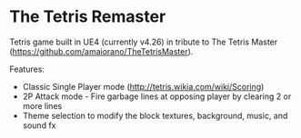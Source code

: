 # The Tetris Remaster

Tetris game built in UE4 (currently v4.26) in tribute to The Tetris Master (https://github.com/amaiorano/TheTetrisMaster).

Features:
- Classic Single Player mode (http://tetris.wikia.com/wiki/Scoring)
- 2P Attack mode - Fire garbage lines at opposing player by clearing 2 or more lines
- Theme selection to modify the block textures, background, music, and sound fx 
